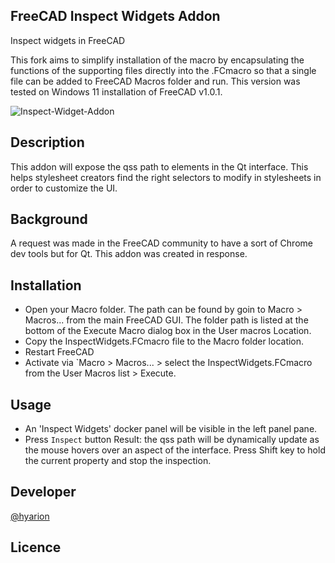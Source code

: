 ## FreeCAD Inspect Widgets Addon
Inspect widgets in FreeCAD

This fork aims to simplify installation of the macro by encapsulating the functions of the supporting files directly into the .FCmacro so that a single file can be added to FreeCAD Macros folder and run. This version was tested on Windows 11 installation of FreeCAD v1.0.1.

![Inspect-Widget-Addon](https://user-images.githubusercontent.com/4140247/107982828-b8b96c00-6f92-11eb-9c38-b7b13330042d.png)

## Description

This addon will expose the qss path to elements in the Qt interface. This helps stylesheet creators find the right selectors to modify in stylesheets in order to customize the UI.

## Background

A request was made in the FreeCAD community to have a sort of Chrome dev tools but for Qt. This addon was created in response.

## Installation

* Open your Macro folder. The path can be found by goin to Macro > Macros... from the main FreeCAD GUI. The folder path is listed at the bottom of the Execute Macro dialog box in the User macros Location.
* Copy the InspectWidgets.FCmacro file to the Macro folder location.
* Restart FreeCAD  
* Activate via `Macro > Macros... > select the InspectWidgets.FCmacro from the User Macros list > Execute.  

## Usage 

* An 'Inspect Widgets' docker panel will be visible in the left panel pane.  
* Press `Inspect` button
Result: the qss path will be dynamically update as the mouse hovers over an aspect of the interface. Press Shift key to hold the current property and stop the inspection.

## Developer

[@hyarion](https://github.com/hyarion/)

## Licence
